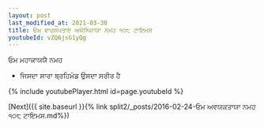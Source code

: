 ```yaml
---
layout: post
last_modified_at: 2021-03-30
title: ਓਮ ਵਾਚਸਪਤਾਏ ਅਯੋਨਿਜਾਯਾ ਨਮਹ ੧੦੮ ਟਾਇਮਸ
youtubeId: vZQ6jsG1yQg
---
```

 
 
 ਓਮ ਮਹਾਕਾਯਯੈ ਨਮਹ  
 
 -  ਜਿਸਦਾ ਸਾਰਾ ਬ੍ਰਹਿਮੰਡ ਉਸਦਾ ਸਰੀਰ ਹੈ 
 
  
 
  
 
 
 
 
 
 


{% include youtubePlayer.html id=page.youtubeId %}
 
[Next]({{ site.baseurl }}{% link  split2/_posts/2016-02-24-ਓਮ ਅਵਯਕਤਾਯਾ ਨਮਹ ੧੦੮ ਟਾਇਮਸ.md%})
 
